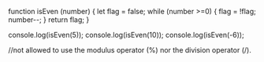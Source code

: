 function isEven (number) {
    let flag = false;
    while (number >=0) {
        flag = !flag;
        number--;
    } 
    return flag;
}

console.log(isEven(5));
console.log(isEven(10));
console.log(isEven(-6));

//not allowed to use the modulus operator (%) nor the division operator (/).
